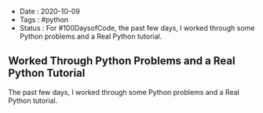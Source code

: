 - Date : 2020-10-09
- Tags : #python
- Status : For #100DaysofCode, the past few days, I worked through some Python problems and a Real Python tutorial.

## Worked Through Python Problems and a Real Python Tutorial

The past few days, I worked through some Python problems and a Real Python tutorial.

